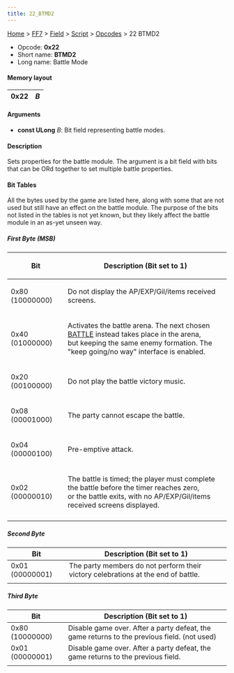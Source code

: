 ```yaml
---
title: 22_BTMD2
---
```


[Home](../../../../Main_Page.md) > [FF7](../../../../FF7.md) > [Field](../../../Field.md) > [Script](../../Script.md) > [Opcodes](../Opcodes.md) > 22 BTMD2

-   Opcode: **0x22**
-   Short name: **BTMD2**
-   Long name: Battle Mode

#### Memory layout

| 0x22 | *B* |
|------|-----|

#### Arguments

-   **const ULong** *B*: Bit field representing battle modes.

#### Description

Sets properties for the battle module. The argument is a bit field with bits that can be ORd together to set multiple battle properties.

#### Bit Tables

All the bytes used by the game are listed here, along with some that are not used but still have an effect on the battle module. The purpose of the bits not listed in the tables is not yet known, but they likely affect the battle module in an as-yet unseen way.

##### First Byte (MSB)

<table><thead><tr class="header"><th><p>Bit</p></th><th><p>Description (Bit set to 1)</p></th></tr></thead><tbody><tr class="odd"><td><p>0x80 (10000000)</p></td><td><p>Do not display the AP/EXP/Gil/items received screens.</p></td></tr><tr class="even"><td><p>0x40 (01000000)</p></td><td><p>Activates the battle arena. The next chosen <a href="70_BATTLE.md" title="wikilink">BATTLE</a> instead takes place in the arena,<br />
but keeping the same enemy formation. The "keep going/no way" interface is enabled.</p></td></tr><tr class="odd"><td><p>0x20 (00100000)</p></td><td><p>Do not play the battle victory music.</p></td></tr><tr class="even"><td><p>0x08 (00001000)</p></td><td><p>The party cannot escape the battle.</p></td></tr><tr class="odd"><td><p>0x04 (00000100)</p></td><td><p>Pre-emptive attack.</p></td></tr><tr class="even"><td><p>0x02 (00000010)</p></td><td><p>The battle is timed; the player must complete the battle before the timer reaches zero,<br />
or the battle exits, with no AP/EXP/Gil/items received screens displayed.</p></td></tr><tr class="odd"><td></td><td></td></tr></tbody></table>

##### Second Byte

| Bit             | Description (Bit set to 1)                                                        |
|-----------------|-----------------------------------------------------------------------------------|
| 0x01 (00000001) | The party members do not perform their victory celebrations at the end of battle. |
|                 |                                                                                   |

##### Third Byte

| Bit             | Description (Bit set to 1)                                                                  |
|-----------------|---------------------------------------------------------------------------------------------|
| 0x80 (10000000) | Disable game over. After a party defeat, the game returns to the previous field. (not used) |
| 0x01 (00000001) | Disable game over. After a party defeat, the game returns to the previous field.            |
|                 |                                                                                             |
